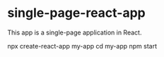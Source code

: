 # single-page-react-app

This app is a single-page application in React.

npx create-react-app my-app
cd my-app
npm start
